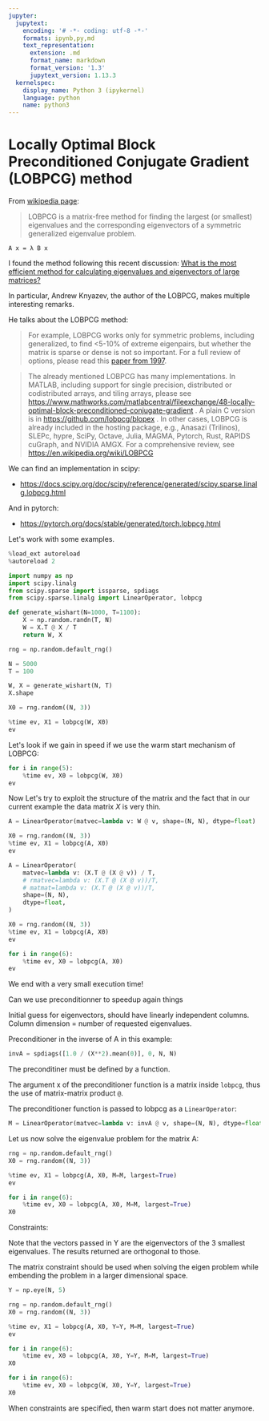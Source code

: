 ```yaml
---
jupyter:
  jupytext:
    encoding: '# -*- coding: utf-8 -*-'
    formats: ipynb,py,md
    text_representation:
      extension: .md
      format_name: markdown
      format_version: '1.3'
      jupytext_version: 1.13.3
  kernelspec:
    display_name: Python 3 (ipykernel)
    language: python
    name: python3
---
```


<!-- #region -->
# Locally Optimal Block Preconditioned Conjugate Gradient (LOBPCG) method

From [wikipedia page](https://en.wikipedia.org/wiki/LOBPCG):
> LOBPCG is a matrix-free method for finding the largest (or smallest) eigenvalues and the corresponding eigenvectors of a symmetric generalized eigenvalue problem.

    A x = λ B x


I found the method following this recent discussion:
[What is the most efficient method for calculating eigenvalues and eigenvectors of large matrices?](https://www.researchgate.net/post/What-is-the-most-efficient-method-for-calculating-eigenvalues-and-eigenvectors-of-large-matrices)

In particular, Andrew Knyazev, the author of the LOBPCG, makes multiple interesting remarks.


He talks about the  LOBPCG  method:
> For example, LOBPCG works only for symmetric problems, including
> generalized, to find <5-10% of extreme eigenpairs, but whether 
> the matrix is sparse or dense is not so important.
> For a full review of options, please read this [paper from 1997](https://www.researchgate.net/publication/46619332_Templates_for_the_Solution_of_Algebraic_Eigenvalue_Problems_A_Practical_Guide).


>The already mentioned LOBPCG has many implementations. In MATLAB, including support for single precision, distributed or codistributed arrays, and tiling arrays, please see
https://www.mathworks.com/matlabcentral/fileexchange/48-locally-optimal-block-preconditioned-conjugate-gradient .
A plain C version is in https://github.com/lobpcg/blopex .
In other cases, LOBPCG is already included in the hosting package, e.g., Anasazi (Trilinos), SLEPc, hypre, SciPy, Octave, Julia, MAGMA, Pytorch, Rust, RAPIDS cuGraph, and NVIDIA AMGX. For a comprehensive review, see https://en.wikipedia.org/wiki/LOBPCG


We can find an implementation in scipy:
- https://docs.scipy.org/doc/scipy/reference/generated/scipy.sparse.linalg.lobpcg.html

And in pytorch:
- https://pytorch.org/docs/stable/generated/torch.lobpcg.html
<!-- #endregion -->


Let's work with some examples.

```python
%load_ext autoreload
%autoreload 2
```

```python
import numpy as np
import scipy.linalg
from scipy.sparse import issparse, spdiags
from scipy.sparse.linalg import LinearOperator, lobpcg
```

```python
def generate_wishart(N=1000, T=1100):
    X = np.random.randn(T, N)
    W = X.T @ X / T
    return W, X
```

```python
rng = np.random.default_rng()
```

```python
N = 5000
T = 100
```

```python
W, X = generate_wishart(N, T)
X.shape
```

```python
X0 = rng.random((N, 3))
```

```python
%time ev, X1 = lobpcg(W, X0)
ev
```

Let's look if we gain in speed if we use the warm start mechanism of LOBPCG:

```python
for i in range(5):
    %time ev, X0 = lobpcg(W, X0)
ev
```

Now Let's try to exploit the structure of the matrix and the fact that in our current example the data matrix $X$ is very thin.

```python
A = LinearOperator(matvec=lambda v: W @ v, shape=(N, N), dtype=float)
```

```python
X0 = rng.random((N, 3))
%time ev, X1 = lobpcg(A, X0)
ev
```

```python
A = LinearOperator(
    matvec=lambda v: (X.T @ (X @ v)) / T,
    # rmatvec=lambda v: (X.T @ (X @ v))/T,
    # matmat=lambda v: (X.T @ (X @ v))/T,
    shape=(N, N),
    dtype=float,
)
```

```python
X0 = rng.random((N, 3))
%time ev, X1 = lobpcg(A, X0)
ev
```

```python
for i in range(6):
    %time ev, X0 = lobpcg(A, X0)
ev
```

We end with a very small execution time!


Can we use preconditionner to speedup again things


Initial guess for eigenvectors, should have linearly independent
columns. Column dimension = number of requested eigenvalues.



Preconditioner in the inverse of A in this example:


```python
invA = spdiags([1.0 / (X**2).mean(0)], 0, N, N)
```

The preconditiner must be defined by a function.


The argument x of the preconditioner function is a matrix inside `lobpcg`, thus the use of matrix-matrix product ``@``.

The preconditioner function is passed to lobpcg as a `LinearOperator`:


```python
M = LinearOperator(matvec=lambda v: invA @ v, shape=(N, N), dtype=float)
```

Let us now solve the eigenvalue problem for the matrix A:


```python
rng = np.random.default_rng()
X0 = rng.random((N, 3))
```

```python
%time ev, X1 = lobpcg(A, X0, M=M, largest=True)
ev
```

```python
for i in range(6):
    %time ev, X0 = lobpcg(A, X0, M=M, largest=True)
X0
```

Constraints:


Note that the vectors passed in Y are the eigenvectors of the 3 smallest
    eigenvalues. The results returned are orthogonal to those.


The matrix constraint should be used when solving the eigen problem while embending the problem in a larger dimensional space.

```python
Y = np.eye(N, 5)
```

```python
rng = np.random.default_rng()
X0 = rng.random((N, 3))
```

```python
%time ev, X1 = lobpcg(A, X0, Y=Y, M=M, largest=True)
ev
```

```python
for i in range(6):
    %time ev, X0 = lobpcg(A, X0, Y=Y, M=M, largest=True)
X0
```

```python
for i in range(6):
    %time ev, X0 = lobpcg(W, X0, Y=Y, largest=True)
X0
```

When constraints are specified, then warm start does not matter anymore.
